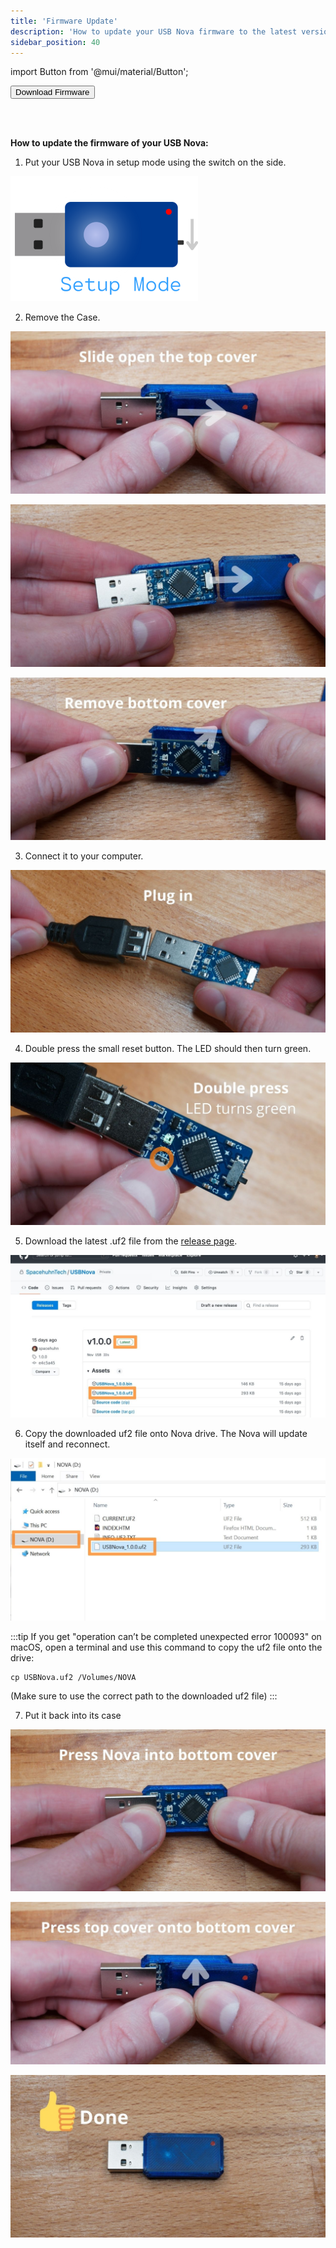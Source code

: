 ```yaml
---
title: 'Firmware Update'
description: 'How to update your USB Nova firmware to the latest version. A tutorial.'
sidebar_position: 40
---
```


import Button from '@mui/material/Button';

<Button variant='contained' href='https://github.com/SpacehuhnTech/USBNova/releases'>Download Firmware</Button>

<br />
<br />

**How to update the firmware of your USB Nova:**

1. Put your USB Nova in setup mode using the switch on the side.

<img src='/img/usage/setup.png' width='300px' alt='USB Nova Setup Mode' />

2. Remove the Case.

![Slide open top cover](/img/firmware/1.jpg)

![Slide open top cover](/img/firmware/2.jpg)

![Remove bottom cover](/img/firmware/3.jpg)

3. Connect it to your computer.

![Plug in USB Nova to USB port](/img/firmware/4.jpg)

4. Double press the small reset button. The LED should then turn green.

![Pressing reset button on USB Nova](/img/firmware/5.jpg)

5. Download the latest .uf2 file from the [release page](https://github.com/SpacehuhnTech/USBNova/releases).

![Download firmware from GitHub](/img/firmware/6.jpg)

6. Copy the downloaded uf2 file onto Nova drive. The Nova will update itself and reconnect.

![Pasting uf2 file onto USB Nova drive](/img/firmware/7.jpg)

:::tip
If you get "operation can’t be completed unexpected error 100093" on macOS, open a terminal and use this command to copy the uf2 file onto the drive:
```
cp USBNova.uf2 /Volumes/NOVA
```
(Make sure to use the correct path to the downloaded uf2 file)
:::

7. Put it back into its case

![Press Nova into bottom cover](/img/firmware/8.jpg)

![Press top cover onto bottom cover](/img/firmware/9.jpg)

![Closed USB Nova](/img/firmware/11.jpg)